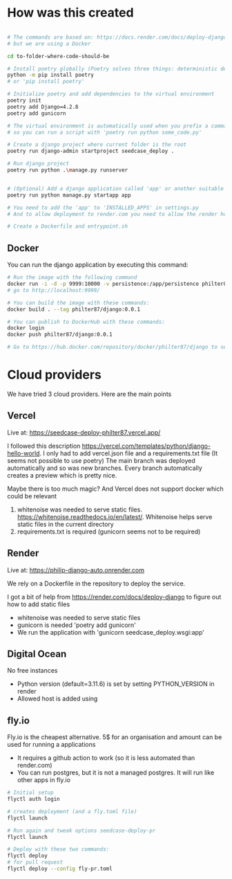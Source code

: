# How was this created

```bash

# The commands are based on: https://docs.render.com/docs/deploy-django
# but we are using a Docker

cd to-folder-where-code-should-be

# Install poetry globally (Poetry solves three things: deterministic dependency resolution, project isolation and python version)
python -m pip install poetry
# or 'pip install poetry'

# Initialize poetry and add dependencies to the virtual environment
poetry init
poetry add Django=4.2.8
poetry add gunicorn

# The virtual environment is automatically used when you prefix a command with 'poetry run'
# so you can run a script with 'poetry run python some_code.py'

# Create a django project where current folder is the root
poetry run django-admin startproject seedcase_deploy .

# Run django project
poetry run python .\manage.py runserver


# (Optional) Add a django application called 'app' or another suitable name. For more details, see https://docs.render.com/docs/deploy-django#create-the-render-app
poetry run python manage.py startapp app

# You need to add the 'app' to 'INSTALLED_APPS' in settings.py
# And to allow deployment to render.com you need to allow the render hostname. https://docs.render.com/docs/deploy-django#go-production-ready

# Create a Dockerfile and entrypoint.sh 
```

## Docker 
You can run the django application by executing this command:

```bash
# Run the image with the following command
docker run -i -d -p 9999:10000 -v persistence:/app/persistence philter87/django:0.0.1
# go to http://localhost:9999/

# You can build the image with these commands:
docker build . --tag philter87/django:0.0.1

# You can publish to DockerHub with these commands:
docker login
docker push philter87/django:0.0.1

# Go to https://hub.docker.com/repository/docker/philter87/django to see image description
```

# Cloud providers
We have tried 3 cloud providers. Here are the main points
## Vercel

Live at: https://seedcase-deploy-philter87.vercel.app/

I followed this description https://vercel.com/templates/python/django-hello-world. 
I only had to add vercel.json file and a requirements.txt file (It seems not possible to use poetry)
The main branch was deployed automatically and so was new branches. 
Every branch automatically creates a preview which is pretty nice.

Maybe there is too much magic? And Vercel does not support docker which could be relevant

1. whitenoise was needed to serve static files. https://whitenoise.readthedocs.io/en/latest/. Whitenoise helps serve static files in the current directory
2. requirements.txt is required (gunicorn seems not to be required)

## Render

Live at: https://philip-django-auto.onrender.com

We rely on a Dockerfile in the repository to deploy the service.

I got a bit of help from https://render.com/docs/deploy-django to figure out how to add static files

- whitenoise was needed to serve static files
- gunicorn is needed 'poetry add gunicorn'
- We run the application with 'gunicorn seedcase_deploy.wsgi:app'


## Digital Ocean
No free instances
- Python version (default=3.11.6) is set by setting PYTHON_VERSION in render
- Allowed host is added using

## fly.io
Fly.io is the cheapest alternative. 5$ for an organisation and amount can be used for running a applications
- It requires a github action to work (so it is less automated than render.com)
- You can run postgres, but it is not a managed postgres. It will run like other apps in fly.io

```bash
# Initial setup
flyctl auth login

# creates deployment (and a fly.toml file)
flyctl launch

# Run again and tweak options seedcase-deploy-pr
flyctl launch

# Deploy with these two commands: 
flyctl deploy
# for pull request
flyctl deploy --config fly-pr.toml
```